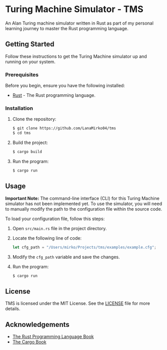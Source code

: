 # Turing Machine Simulator - TMS

An Alan Turing machine simulator written in Rust as part of my personal learning journey to master the Rust programming language.

<!--

## Screenshots

![App Screenshot]()

-->

## Getting Started

Follow these instructions to get the Turing Machine simulator up and running on your system.

### Prerequisites

Before you begin, ensure you have the following installed:

- [Rust](https://www.rust-lang.org/tools/install) - The Rust programming language.

### Installation

1. Clone the repository:

    ```bash
    $ git clone https://github.com/LanaMirko04/tms
    $ cd tms
    ```

2. Build the project:

    ```bash
    $ cargo build
    ```

3. Run the program:

    ```bash
    $ cargo run
    ```

## Usage

**Important Note:** The command-line interface (CLI) for this Turing Machine simulator has not been implemented yet. To use the simulator, you will need to manually modify the path to the configuration file within the source code.

To load your configuration file, follow this steps:

1. Open `src/main.rs` file in the project directory.
2. Locate the following line of code:

    ```rust
    let cfg_path = "/Users/mirko/Projects/tms/examples/example.cfg";
    ```

3. Modify the `cfg_path` variable and save the changes.
4. Run the program:

    ```bash
    $ cargo run
    ```

## License

TMS is licensed under the MIT License. See the [LICENSE](LICENSE) file for more details.


## Acknowledgements

 - [The Rust Programming Language Book](https://doc.rust-lang.org/stable/book/)
 - [The Cargo Book](https://doc.rust-lang.org/stable/cargo/)

